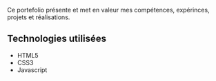 Ce portefolio présente et met en valeur mes compétences, expérinces, projets et réalisations.

## Technologies utilisées 

- HTML5
- CSS3
- Javascript

